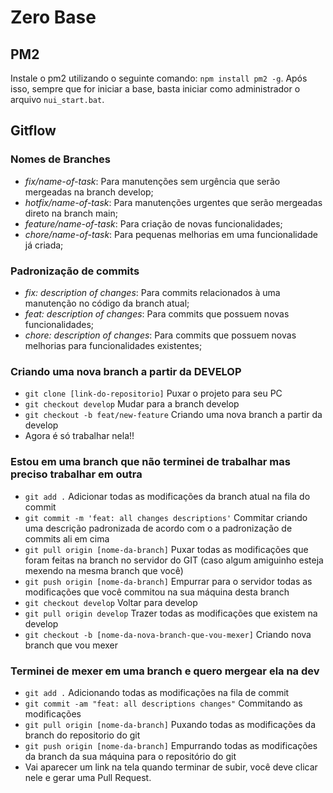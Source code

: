 # Zero Base

## PM2

Instale o pm2 utilizando o seguinte comando: `npm install pm2 -g`.
Após isso, sempre que for iniciar a base, basta iniciar como administrador o arquivo `nui_start.bat`.

## Gitflow

### Nomes de Branches

- _fix/name-of-task_: Para manutenções sem urgência que serão mergeadas na branch develop;
- _hotfix/name-of-task_: Para manutenções urgentes que serão mergeadas direto na branch main;
- _feature/name-of-task_: Para criação de novas funcionalidades;
- _chore/name-of-task_: Para pequenas melhorias em uma funcionalidade já criada;

### Padronização de commits

- _fix: description of changes_: Para commits relacionados à uma manutenção no código da branch atual;
- _feat: description of changes_: Para commits que possuem novas funcionalidades;
- _chore: description of changes_: Para commits que possuem novas melhorias para funcionalidades existentes;

### Criando uma nova branch a partir da DEVELOP

- `git clone [link-do-repositorio]` Puxar o projeto para seu PC
- `git checkout develop` Mudar para a branch develop
- `git checkout -b feat/new-feature` Criando uma nova branch a partir da develop
- Agora é só trabalhar nela!!

### Estou em uma branch que não terminei de trabalhar mas preciso trabalhar em outra

- `git add .` Adicionar todas as modificações da branch atual na fila do commit
- `git commit -m 'feat: all changes descriptions'` Commitar criando uma descrição padronizada de acordo com o a padronização de commits ali em cima
- `git pull origin [nome-da-branch]` Puxar todas as modificações que foram feitas na branch no servidor do GIT (caso algum amiguinho esteja mexendo na mesma branch que você)
- `git push origin [nome-da-branch]` Empurrar para o servidor todas as modificações que você commitou na sua máquina desta branch
- `git checkout develop` Voltar para develop
- `git pull origin develop` Trazer todas as modificações que existem na develop
- `git checkout -b [nome-da-nova-branch-que-vou-mexer]` Criando nova branch que vou mexer

### Terminei de mexer em uma branch e quero mergear ela na dev

- `git add .` Adicionando todas as modificações na fila de commit
- `git commit -am "feat: all descriptions changes"` Commitando as modificações
- `git pull origin [nome-da-branch]` Puxando todas as modificações da branch do repositorio do git
- `git push origin [nome-da-branch]` Empurrando todas as modificações da branch da sua máquina para o repositório do git
- Vai aparecer um link na tela quando terminar de subir, você deve clicar nele e gerar uma Pull Request.

